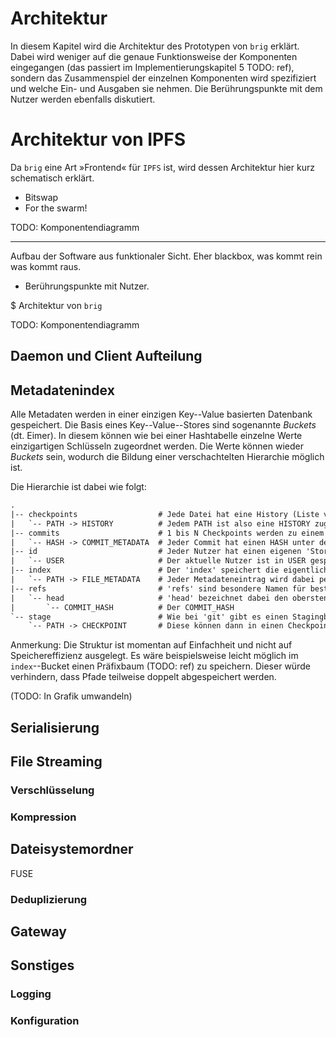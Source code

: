 # Architektur

In diesem Kapitel wird die Architektur des Prototypen von ``brig`` erklärt.
Dabei wird weniger auf die genaue Funktionsweise der Komponenten eingegangen
(das passiert im Implementierungskapitel 5 TODO: ref), sondern das
Zusammenspiel der einzelnen Komponenten wird spezifiziert und welche Ein- und
Ausgaben sie nehmen. Die Berührungspunkte mit dem Nutzer werden ebenfalls
diskutiert.

# Architektur von IPFS

Da ``brig`` eine Art »Frontend« für ``IPFS`` ist, wird dessen Architektur
hier kurz schematisch erklärt.

- Bitswap
- For the swarm!

TODO: Komponentendiagramm

-----

Aufbau der Software aus funktionaler Sicht.
Eher blackbox, was kommt rein was kommt raus.

- Berührungspunkte mit Nutzer.

$ Architektur von ``brig``

TODO: Komponentendiagramm

## Daemon und Client Aufteilung

## Metadatenindex

Alle Metadaten werden in einer einzigen Key--Value basierten Datenbank gespeichert.
Die Basis eines Key--Value--Stores sind sogenannte *Buckets* (dt. Eimer).
In diesem können wie bei einer Hashtabelle einzelne Werte einzigartigen
Schlüsseln zugeordnet werden. Die Werte können wieder *Buckets* sein,
wodurch die Bildung einer verschachtelten Hierarchie möglich ist.

Die Hierarchie ist dabei wie folgt:


```html
.
|-- checkpoints                  # Jede Datei hat eine History (Liste von Checkpoints)
|   `-- PATH -> HISTORY          # Jedem PATH ist also eine HISTORY zugeordnet.
|-- commits                      # 1 bis N Checkpoints werden zu einem Commit gepackt.
|   `-- HASH -> COMMIT_METADATA  # Jeder Commit hat einen HASH unter dem Metadaten sind.
|-- id                           # Jeder Nutzer hat einen eigenen 'Store'.
|   `-- USER                     # Der aktuelle Nutzer ist in USER gespeichert.
|-- index                        # Der 'index' speichert die eigentlichen Datei-Metadaten.
|   `-- PATH -> FILE_METADATA    # Jeder Metadateneintrag wird dabei per Pfad referenziert.
|-- refs                         # 'refs' sind besondere Namen für bestimmte COMMITS.
|   `-- head                     # 'head' bezeichnet dabei den obersten/aktuellsten Commit.
|       `-- COMMIT_HASH          # Der COMMIT_HASH
`-- stage                        # Wie bei 'git' gibt es einen Stagingbereich mit Checkpoints.
    `-- PATH -> CHECKPOINT       # Diese können dann in einen Checkpoint zusammengefasst werden.
```

Anmerkung: Die Struktur ist momentan auf Einfachheit und nicht auf Speichereffizienz ausgelegt.
Es wäre beispielsweise leicht möglich im ``index``--Bucket einen Präfixbaum (TODO: ref) zu speichern.
Dieser würde verhindern, dass Pfade teilweise doppelt abgespeichert werden.

(TODO: In Grafik umwandeln)

## Serialisierung

## File Streaming

### Verschlüsselung

### Kompression

## Dateisystemordner

FUSE

### Deduplizierung

## Gateway

## Sonstiges

### Logging

### Konfiguration

